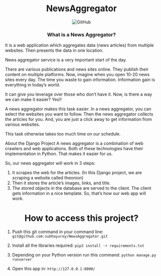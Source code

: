 <h1 align="center">NewsAggregator</h1>
<p align="center"><img alt="GitHub" src="https://img.shields.io/github/license/subhayuroy/NewsAggregator?style=plastic"></p>


<h3 align="center">What is a News Aggregator?</h3>
It is a web application which aggregates data (news articles) from multiple websites. Then presents the data in one location.

News aggregator service is a very important start of the day.

There are various publications and news sites online. They publish their content on multiple platforms. Now, imagine when you open 10-20 news sites every day. The time you waste to gain information. Information gain is everything in today’s world.

It can give you leverage over those who don’t have it. Now, is there a way we can make it easier? Yes!!

A news aggregator makes this task easier. In a news aggregator, you can select the websites you want to follow. Then the news aggregator collects the articles for you. And, you are just a click away to get information from various websites.

This task otherwise takes too much time on our schedule.

About the Django Project
A news aggregator is a combination of web crawlers and web applications. Both of these technologies have their implementation in Python. That makes it easier for us.

So, our news aggregator will work in 3 steps:

1. It scrapes the web for the articles. (In this Django project, we are scraping a website called theonion)
2. Then it stores the article’s images, links, and title.
3. The stored objects in the database are served to the client. The client gets information in a nice template.
So, that’s how our web app will work.

<h1 align="center">How to access this project?</h1>

1. Push this git command in your command line:
`git@github.com:subhayuroy/NewsAggregator.git`

2. Install all the libraries required:
`pip3 install -r requirements.txt`

3. Depending on your Python version run this command:
`python manage.py runserver`

4. Open this app in:
`http://127.0.0.1:8000/`
